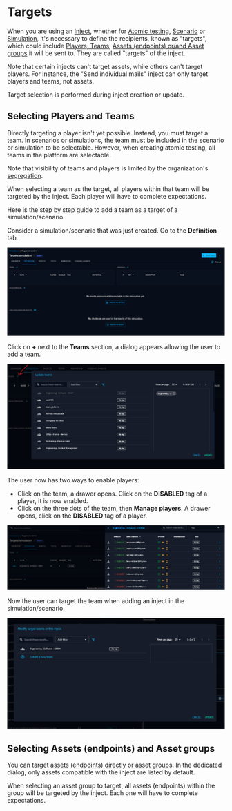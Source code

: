 # Targets


When you are using an [Inject](injects.md), whether for [Atomic testing](atomic.md), [Scenario](scenario.md) or [Simulation](simulation.md), it's necessary to define the recipients, known as "targets", which could include [Players, Teams](people.md), [Assets (endpoints) or/and Asset groups](assets.md) it will be sent to. They are called "targets" of the inject.

Note that certain injects can't target assets, while others can't target players. For instance, the "Send individual mails" inject can only target players and teams, not assets. 

Target selection is performed during inject creation or update.

<!-- screenshot of an inject contract -->


## Selecting Players and Teams

Directly targeting a player isn't yet possible. Instead, you must target a team. In scenarios or simulations, the team must be included in the scenario or simulation to be selectable. However, when creating atomic testing, all teams in the platform are selectable.

Note that visibility of teams and players is limited by the organization's [segregation](people.md).

When selecting a team as the target, all players within that team will be targeted by the inject. Each player will have to complete expectations.

<!-- screenshot of an inject with selected teams -->

Here is the step by step guide to add a team as a target of a simulation/scenario.

Consider a simulation/scenario that was just created. Go to the **Definition** tab.

![Definition of a simulation](assets/simulation_definition.png)

Click on **+** next to the **Teams** section, a dialog appears allowing the user to add a team.

![Add a team to a simulation](assets/simulation_add_team.png)

The user now has two ways to enable players:
- Click on the team, a drawer opens. Click on the **DISABLED** tag of a player, it is now enabled.
- Click on the three dots of the team, then **Manage players**. A drawer opens, click on the **DISABLED** tag of a player.

![Enable a player in a simulation](assets/simulation_enable_players.png)

Now the user can target the team when adding an inject in the simulation/scenario.

![Target a team in an inject](assets/simulation_add_team_to_inject.png)

## Selecting Assets (endpoints) and Asset groups

You can target [assets (endpoints) directly or asset groups](assets.md). In the dedicated dialog, only assets compatible with the inject are listed by default.

When selecting an asset group to target, all assets (endpoints) within the group will be targeted by the inject. Each one will have to complete expectations.

<!-- screenshot with selected assets -->